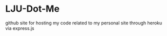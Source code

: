 LJU-Dot-Me
==========

github site for hosting my code related to my personal site through heroku via express.js
